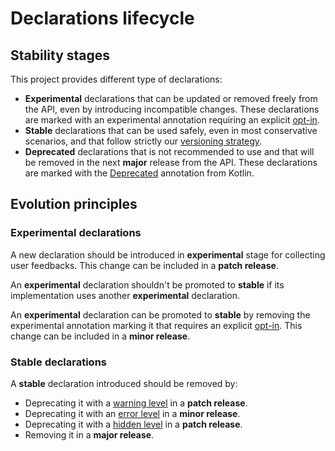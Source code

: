 <!--
    Copyright 2023 Kotools S.A.S.U.
    Use of this source code is governed by the MIT license.
-->

# Declarations lifecycle

## Stability stages

This project provides different type of declarations:

- **Experimental** declarations that can be updated or removed freely from the
  API, even by introducing incompatible changes.
  These declarations are marked with an experimental annotation requiring an
  explicit [opt-in].
- **Stable** declarations that can be used safely, even in most conservative
  scenarios, and that follow strictly our
  [versioning strategy](versioning-strategy.md).
- **Deprecated** declarations that is not recommended to use and that will be
  removed in the next **major** release from the API.
  These declarations are marked with the [Deprecated][kotlin.Deprecated]
  annotation from Kotlin.

[kotlin.Deprecated]: https://kotlinlang.org/api/latest/jvm/stdlib/kotlin/-deprecated
[opt-in]: https://kotlinlang.org/docs/opt-in-requirements.html

## Evolution principles

### Experimental declarations

A new declaration should be introduced in **experimental** stage for collecting
user feedbacks. This change can be included in a **patch release**.

An **experimental** declaration shouldn't be promoted to **stable** if its
implementation uses another **experimental** declaration.

An **experimental** declaration can be promoted to **stable** by removing the
experimental annotation marking it that requires an explicit [opt-in]. This
change can be included in a **minor release**.

### Stable declarations

A **stable** declaration introduced should be removed by:

- Deprecating it with a [warning level][kotlin.DeprecationLevel.WARNING] in a
  **patch release**.
- Deprecating it with an [error level][kotlin.DeprecationLevel.ERROR] in a
  **minor release**.
- Deprecating it with a [hidden level][kotlin.DeprecationLevel.HIDDEN] in a
  **patch release**.
- Removing it in a **major release**.

[kotlin.DeprecationLevel.ERROR]: https://kotlinlang.org/api/latest/jvm/stdlib/kotlin/-deprecation-level/-e-r-r-o-r.html
[kotlin.DeprecationLevel.HIDDEN]: https://kotlinlang.org/api/latest/jvm/stdlib/kotlin/-deprecation-level/-h-i-d-d-e-n.html
[kotlin.DeprecationLevel.WARNING]: https://kotlinlang.org/api/latest/jvm/stdlib/kotlin/-deprecation-level/-w-a-r-n-i-n-g.html
